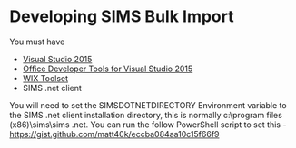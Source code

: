 # Developing SIMS Bulk Import

You must have
- [Visual Studio 2015](https://go.microsoft.com/fwlink/?LinkId=691978&clcid=0x409)
- [Office Developer Tools for Visual Studio 2015](https://www.visualstudio.com/en-us/features/office-tools-vs.aspx)
- [WIX Toolset](http://wixtoolset.org/releases/)
- SIMS .net client

You will need to set the SIMSDOTNETDIRECTORY Environment variable to the SIMS .net client installation directory, this is normally c:\program files (x86)\sims\sims .net\.
You can run the follow PowerShell script to set this - https://gist.github.com/matt40k/eccba084aa10c15f66f9
